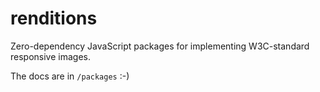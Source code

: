 # renditions

Zero-dependency JavaScript packages for implementing W3C-standard responsive images.

The docs are in `/packages` :-) 
